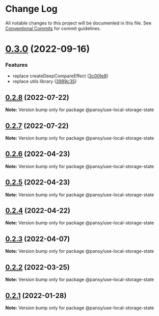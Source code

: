 # Change Log

All notable changes to this project will be documented in this file.
See [Conventional Commits](https://conventionalcommits.org) for commit guidelines.

# [0.3.0](https://github.com/pansyjs/react-hooks/compare/@pansy/use-local-storage-state@0.2.8...@pansy/use-local-storage-state@0.3.0) (2022-09-16)


### Features

* replace createDeepCompareEffect ([3c00fe8](https://github.com/pansyjs/react-hooks/commit/3c00fe8a33cac410f0c3d245e84027ca01431943))
* replace utils library ([3989c35](https://github.com/pansyjs/react-hooks/commit/3989c35e2bb5bf96f538e1b2c78aa306c63541e3))





## [0.2.8](https://github.com/pansyjs/react-hooks/compare/@pansy/use-local-storage-state@0.2.7...@pansy/use-local-storage-state@0.2.8) (2022-07-22)

**Note:** Version bump only for package @pansy/use-local-storage-state





## [0.2.7](https://github.com/pansyjs/react-hooks/compare/@pansy/use-local-storage-state@0.2.6...@pansy/use-local-storage-state@0.2.7) (2022-07-22)

**Note:** Version bump only for package @pansy/use-local-storage-state





## [0.2.6](https://github.com/pansyjs/react-hooks/compare/@pansy/use-local-storage-state@0.2.5...@pansy/use-local-storage-state@0.2.6) (2022-04-23)

**Note:** Version bump only for package @pansy/use-local-storage-state





## [0.2.5](https://github.com/pansyjs/react-hooks/compare/@pansy/use-local-storage-state@0.2.4...@pansy/use-local-storage-state@0.2.5) (2022-04-23)

**Note:** Version bump only for package @pansy/use-local-storage-state





## [0.2.4](https://github.com/pansyjs/react-hooks/compare/@pansy/use-local-storage-state@0.2.3...@pansy/use-local-storage-state@0.2.4) (2022-04-22)

**Note:** Version bump only for package @pansy/use-local-storage-state





## [0.2.3](https://github.com/pansyjs/react-hooks/compare/@pansy/use-local-storage-state@0.2.2...@pansy/use-local-storage-state@0.2.3) (2022-04-07)

**Note:** Version bump only for package @pansy/use-local-storage-state





## [0.2.2](https://github.com/pansyjs/react-hooks/compare/@pansy/use-local-storage-state@0.2.1...@pansy/use-local-storage-state@0.2.2) (2022-03-25)

**Note:** Version bump only for package @pansy/use-local-storage-state





## [0.2.1](https://github.com/pansyjs/react-hooks/compare/@pansy/use-local-storage-state@0.2.0...@pansy/use-local-storage-state@0.2.1) (2022-01-28)

**Note:** Version bump only for package @pansy/use-local-storage-state
